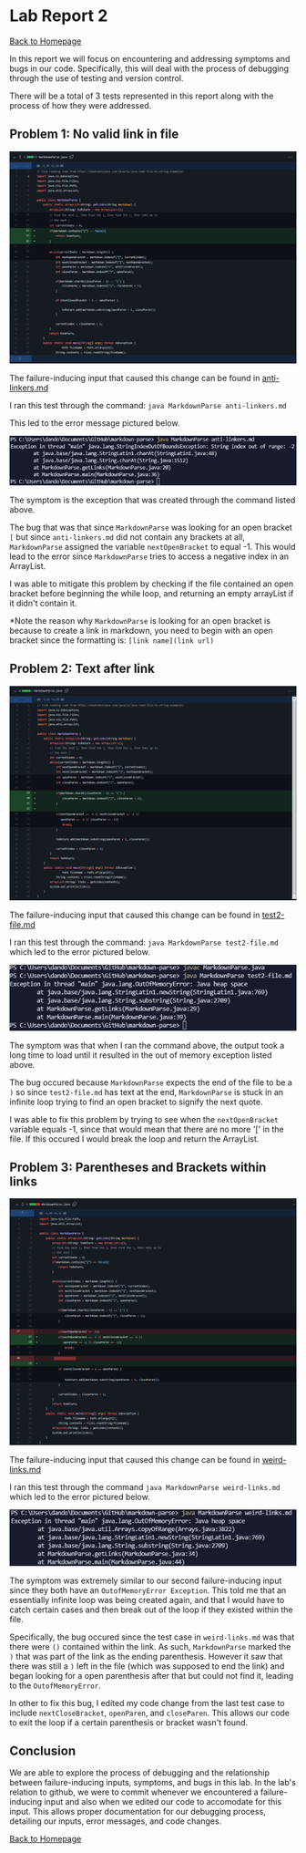 # Lab Report 2

[Back to Homepage](https://d-doan.github.io/cse15l-lab-reports/)

In this report we will focus on encountering and addressing symptoms and bugs in our code. Specifically, this will deal with the process of debugging through the use of testing and version control.

There will be a total of 3 tests represented in this report along with the process of how they were addressed.


## Problem 1: No valid link in file

![Image](lab-2-code-change-1.png)

The failure-inducing input that caused this change can be found in [anti-linkers.md](https://github.com/d-doan/markdown-parse/blob/main/anti-linkers.md)

I ran this test through the command: `java MarkdownParse anti-linkers.md` 

This led to the error message pictured below.

![Image](lab-2-error-message-1.png)

The symptom is the exception that was created through the command listed above.

The bug that was that since `MarkdownParse` was looking for an open bracket `[` but since `anti-linkers.md` did not contain any brackets at all, `MarkdownParse` assigned the variable `nextOpenBracket` to equal -1. This would lead to the error since `MarkdownParse` tries to access a negative index in an ArrayList.

I was able to mitigate this problem by checking if the file contained an open bracket before beginning the while loop, and returning an empty arrayList if it didn't contain it. 

*Note the reason why `MarkdownParse` is looking for an open bracket is because to create a link in markdown, you need to begin with an open bracket since the formatting is: `[link name](link url)`


## Problem 2: Text after link

![Image](lab-2-code-change-2.png)

The failure-inducing input that caused this change can be found in [test2-file.md](https://github.com/d-doan/markdown-parse/blob/main/test2-file.md)

I ran this test through the command: `java MarkdownParse test2-file.md` which led to the error pictured below.

![Image](lab-2-error-message-2.png)

The symptom was that when I ran the command above, the output took a long time to load until it resulted in the out of memory exception listed above. 

The bug occured because `MarkdownParse` expects the end of the file to be a `)` so since `test2-file.md` has text at the end, `MarkdownParse` is stuck in an infinite loop trying to find an open bracket to signify the next quote.

I was able to fix this problem by trying to see when the `nextOpenBracket` variable equals -1, since that would mean that there are no more '[' in the file. If this occured I would break the loop and return the ArrayList.


## Problem 3: Parentheses and Brackets within links 

![Image](lab-2-code-change-3.png)

The failure-inducing input that caused this change can be found in [weird-links.md](https://github.com/d-doan/markdown-parse/blob/main/weird-links.md)

I ran this test through the command `java MarkdownParse weird-links.md` which led to the error pictured below.

![Image](lab-2-error-message-3.png)

The symptom was extremely similar to our second failure-inducing input since they both have an `OutofMemoryError Exception`. This told me that an essentially infinite loop was being created again, and that I would have to catch certain cases and then break out of the loop if they existed within the file.

Specifically, the bug occured since the test case in `weird-links.md` was that there were `()` contained within the link. As such, `MarkdownParse` marked the `)` that was part of the link as the ending parenthesis. However it saw that there was still a `)` left in the file (which was supposed to end the link) and began looking for a open parenthesis after that but could not find it, leading to the `OutofMemoryError`.

In other to fix this bug, I edited my code change from the last test case to include `nextCloseBracket`, `openParen`, and `closeParen`. This allows our code to exit the loop if a certain parenthesis or bracket wasn't found.


## Conclusion

We are able to explore the process of debugging and the relationship between failure-inducing inputs, symptoms, and bugs in this lab. In the lab's relation to github, we were to commit whenever we encountered a failure-inducing input and also when we edited our code to accomodate for this input. This allows proper documentation for our debugging process, detailing our inputs, error messages, and code changes.

[Back to Homepage](https://d-doan.github.io/cse15l-lab-reports/)